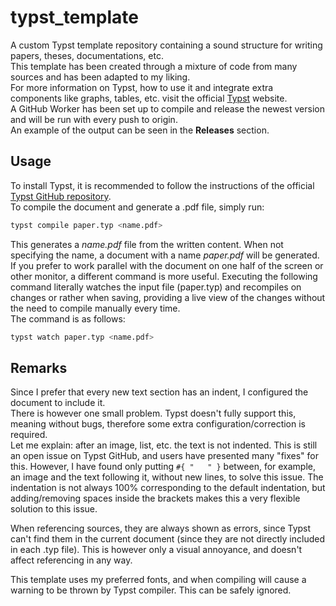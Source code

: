 # typst_template
A custom Typst template repository containing a sound structure for writing papers, theses, documentations, etc.  
This template has been created through a mixture of code from many sources and has been adapted to my liking.  
For more information on Typst, how to use it and integrate extra components like graphs, tables, etc. visit the official [Typst](https://typst.app) website.  
A GitHub Worker has been set up to compile and release the newest version and will be run with every push to origin.  
An example of the output can be seen in the **Releases** section.  

## Usage
To install Typst, it is recommended to follow the instructions of the official [Typst GitHub repository](https://github.com/typst/typst.git).  
To compile the document and generate a .pdf file, simply run:
```bash
typst compile paper.typ <name.pdf>
``` 
This generates a *name.pdf* file from the written content. When not specifying the name, a document with a name *paper.pdf* will be generated.  
If you prefer to work parallel with the document on one half of the screen or other monitor, a different command is more useful. Executing the following command literally watches the input file (paper.typ) and recompiles on changes or rather when saving, providing a live view of the changes without the need to compile manually every time.  
The command is as follows:
```bash
typst watch paper.typ <name.pdf>
``` 

## Remarks
Since I prefer that every new text section has an indent, I configured the document to include it.  
There is however one small problem. Typst doesn't fully support this, meaning without bugs, therefore some extra configuration/correction is required.  
Let me explain: after an image, list, etc. the text is not indented. This is still an open issue on Typst GitHub, and users have presented many "fixes" for this. However, I have found only putting ``#{ "   " }`` between, for example, an image and the text following it, without new lines, to solve this issue. The indentation is not always 100% corresponding to the default indentation, but adding/removing spaces inside the brackets makes this a very flexible solution to this issue.  

When referencing sources, they are always shown as errors, since Typst can't find them in the current document (since they are not directly included in each .typ file). This is however only a visual annoyance, and doesn't affect referencing in any way.  

This template uses my preferred fonts, and when compiling will cause a warning to be thrown by Typst compiler. This can be safely ignored.  
